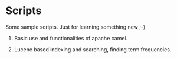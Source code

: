 Scripts
=======

Some sample scripts. Just for learning something new ;-)

1. Basic use and functionalities of apache camel.

2. Lucene based indexing and searching, finding term frequencies.

